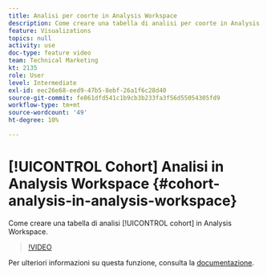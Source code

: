 ```yaml
---
title: Analisi per coorte in Analysis Workspace
description: Come creare una tabella di analisi per coorte in Analysis Workspace.
feature: Visualizations
topics: null
activity: use
doc-type: feature video
team: Technical Marketing
kt: 2135
role: User
level: Intermediate
exl-id: eec26e68-eed9-47b5-8ebf-26a1f6c28d40
source-git-commit: fe861dfd541c1b9cb3b233fa3f56d55054305fd9
workflow-type: tm+mt
source-wordcount: '49'
ht-degree: 10%

---
```


# [!UICONTROL Cohort] Analisi in Analysis Workspace {#cohort-analysis-in-analysis-workspace}

Come creare una tabella di analisi [!UICONTROL cohort] in Analysis Workspace.

>[!VIDEO](https://video.tv.adobe.com/v/23990/?quality=12)

Per ulteriori informazioni su questa funzione, consulta la [documentazione](https://experienceleague.adobe.com/docs/analytics/analyze/analysis-workspace/visualizations/cohort-table/cohort-analysis.html?lang=en).
